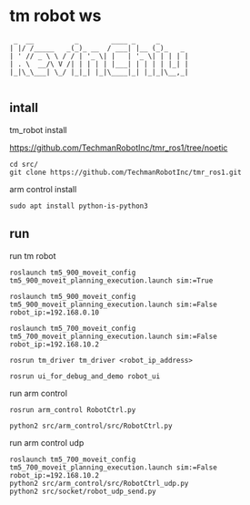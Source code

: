 # tm robot ws

```
 _  __          _        ____ _     _       
| |/ /_____   _(_)_ __  / ___| |__ (_)_   _ 
| ' // _ \ \ / / | '_ \| |   | '_ \| | | | |
| . \  __/\ V /| | | | | |___| | | | | |_| |
|_|\_\___| \_/ |_|_| |_|\____|_| |_|_|\__,_|
                                            
```

## intall
tm_robot install

https://github.com/TechmanRobotInc/tmr_ros1/tree/noetic

    cd src/
    git clone https://github.com/TechmanRobotInc/tmr_ros1.git

arm control install

    sudo apt install python-is-python3


## run

run tm robot

    roslaunch tm5_900_moveit_config tm5_900_moveit_planning_execution.launch sim:=True

    roslaunch tm5_900_moveit_config tm5_900_moveit_planning_execution.launch sim:=False robot_ip:=192.168.0.10

    roslaunch tm5_700_moveit_config tm5_700_moveit_planning_execution.launch sim:=False robot_ip:=192.168.10.2

    rosrun tm_driver tm_driver <robot_ip_address>

    rosrun ui_for_debug_and_demo robot_ui

run arm control

    rosrun arm_control RobotCtrl.py

    python2 src/arm_control/src/RobotCtrl.py

run arm control udp

    roslaunch tm5_700_moveit_config tm5_700_moveit_planning_execution.launch sim:=False robot_ip:=192.168.10.2
    python2 src/arm_control/src/RobotCtrl_udp.py
    python2 src/socket/robot_udp_send.py
